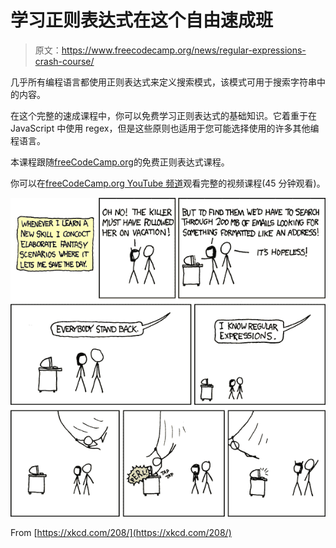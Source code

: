 # 学习正则表达式在这个自由速成班

> 原文：<https://www.freecodecamp.org/news/regular-expressions-crash-course/>

几乎所有编程语言都使用正则表达式来定义搜索模式，该模式可用于搜索字符串中的内容。

在这个完整的速成课程中，你可以免费学习正则表达式的基础知识。它着重于在 JavaScript 中使用 regex，但是这些原则也适用于您可能选择使用的许多其他编程语言。

本课程跟随[freeCodeCamp.org](https://learn.freecodecamp.org/javascript-algorithms-and-data-structures/regular-expressions)的免费正则表达式课程。

你可以在[freeCodeCamp.org YouTube 频道](https://www.youtube.com/watch?v=ZfQFUJhPqMM)观看完整的视频课程(45 分钟观看)。

![image](img/ba4f0c6ebc1473575d549a66075877e4.png)

From [https://xkcd.com/208/](https://xkcd.com/208/)